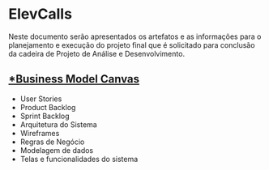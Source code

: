 # ElevCalls

Neste documento serão apresentados os artefatos e as informações para o planejamento e execução do projeto final que é solicitado para conclusão da cadeira de Projeto de Análise e Desenvolvimento.

## [*Business Model Canvas](https://github.com/elglaubera/ElevCalls/blob/master/business_model_canvas.md)
- User Stories
- Product Backlog
- Sprint Backlog
- Arquitetura do Sistema
- Wireframes
- Regras de Negócio
- Modelagem de dados
- Telas e funcionalidades do sistema


